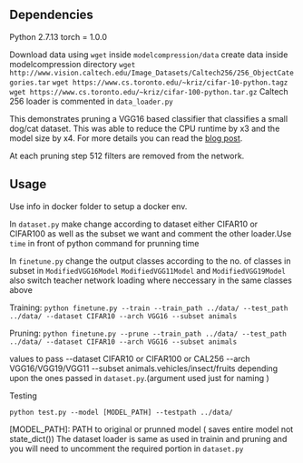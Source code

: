 ## Dependencies
Python 2.7.13
torch = 1.0.0

Download data using `wget` inside `modelcompression/data` create data inside modelcompression directory
`wget http://www.vision.caltech.edu/Image_Datasets/Caltech256/256_ObjectCategories.tar`
`wget https://www.cs.toronto.edu/~kriz/cifar-10-python.tagz`
`wget https://www.cs.toronto.edu/~kriz/cifar-100-python.tar.gz`
Caltech 256 loader is commented in `data_loader.py`

This demonstrates pruning a VGG16 based classifier that classifies a small dog/cat dataset.
This was able to reduce the CPU runtime by x3 and the model size by x4.
For more details you can read the [blog post](https://jacobgil.github.io/deeplearning/pruning-deep-learning).

At each pruning step 512 filters are removed from the network.


Usage
-----
Use info in docker folder to setup a docker env.

In `dataset.py` make change according to dataset either CIFAR10 or CIFAR100 as well as the subset we want and comment the other loader.Use `time` in front of python command for prunning time

In `finetune.py` change the output classes according to the no. of classes in subset in `ModifiedVGG16Model` `ModifiedVGG11Model` and `ModifiedVGG19Model`
also switch teacher network loading where neccessary in the same classes above

Training:
`python finetune.py --train --train_path ../data/ --test_path ../data/ --dataset CIFAR10 --arch VGG16 --subset animals`

Pruning:
`python finetune.py --prune --train_path ../data/ --test_path ../data/ --dataset CIFAR10 --arch VGG16 --subset animals`

values to pass 
--dataset CIFAR10 or CIFAR100 or CAL256
--arch VGG16/VGG19/VGG11
--subset animals.vehicles/insect/fruits depending upon the ones passed in `dataset.py`.(argument used just for naming )

Testing 

`python test.py --model [MODEL_PATH] --testpath ../data/`

[MODEL_PATH]: PATH to original or prunned model ( saves entire model not state_dict())
The dataset loader is same as used in trainin and pruning and you will need to uncomment the required portion in `dataset.py`
